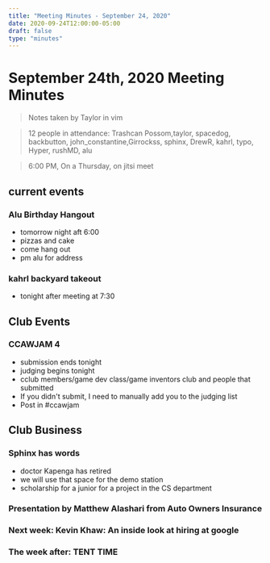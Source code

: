 ```yaml
---
title: "Meeting Minutes - September 24, 2020"
date: 2020-09-24T12:00:00-05:00
draft: false
type: "minutes"
---
```


# September 24th, 2020 Meeting Minutes
> Notes taken by Taylor in vim

> 12 people in attendance: Trashcan Possom,taylor, spacedog, backbutton, john_constantine,Girrockss, sphinx, DrewR, kahrl, typo, Hyper, rushMD, alu

>6:00 PM, On a Thursday, on jitsi meet  

## current events

### Alu Birthday Hangout
* tomorrow night aft 6:00
* pizzas and cake
* come hang out
* pm alu for address

### kahrl backyard takeout
* tonight after meeting at 7:30

## Club Events

### CCAWJAM 4
* submission ends tonight
* judging begins tonight
* cclub members/game dev class/game inventors club and people that submitted
* If you didn't submit, I need to manually add you to the judging list
* Post in #ccawjam

## Club Business

### Sphinx has words
* doctor Kapenga has retired
* we will use that space  for the demo station
* scholarship for a junior for a project in the CS department

### Presentation by Matthew Alashari from Auto Owners Insurance

### Next week: Kevin Khaw: An inside look at hiring at google

### The week after: TENT TIME



